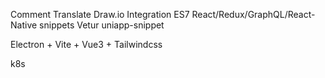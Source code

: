 Comment Translate
Draw.io Integration
ES7 React/Redux/GraphQL/React-Native snippets
Vetur
uniapp-snippet










Electron + Vite + Vue3 + Tailwindcss


k8s






